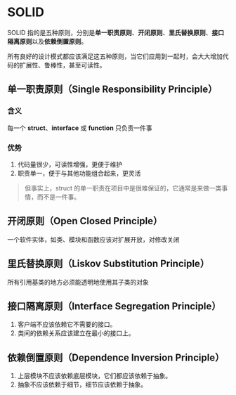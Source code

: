 # SOLID

SOLID 指的是五种原则，分别是**单一职责原则**、**开闭原则**、**里氏替换原则**、**接口隔离原则**以及**依赖倒置原则**。

所有良好的设计模式都应该满足这五种原则，当它们应用到一起时，会大大增加代码的扩展性、鲁棒性，甚至可读性。

## 单一职责原则（Single Responsibility Principle）

### 含义

每一个 **struct**、**interface** 或 **function** 只负责一件事

### 优势

1. 代码量很少，可读性增强，更便于维护
2. 职责单一，便于与其他功能组合起来，更灵活

> 但事实上，struct 的单一职责在项目中是很难保证的，它通常是来做一类事情，而不是一件事。

## 开闭原则（Open Closed Principle）

一个软件实体，如类、模块和函数应该对扩展开放，对修改关闭

## 里氏替换原则（Liskov Substitution Principle）

所有引用基类的地方必须能透明地使用其子类的对象

## 接口隔离原则（Interface Segregation Principle）

1. 客户端不应该依赖它不需要的接口。
2. 类间的依赖关系应该建立在最小的接口上。

## 依赖倒置原则（Dependence Inversion Principle）

1. 上层模块不应该依赖底层模块，它们都应该依赖于抽象。
2. 抽象不应该依赖于细节，细节应该依赖于抽象。

